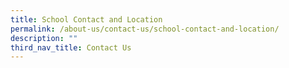 ```yaml
---
title: School Contact and Location
permalink: /about-us/contact-us/school-contact-and-location/
description: ""
third_nav_title: Contact Us
---
```

